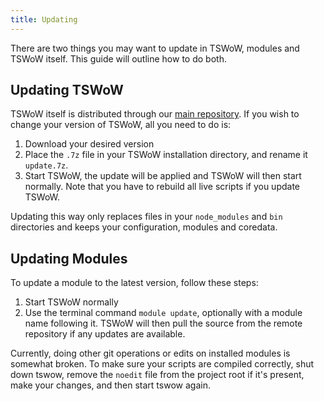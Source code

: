 ```yaml
---
title: Updating
---
```


There are two things you may want to update in TSWoW, modules and TSWoW itself. This guide will outline how to do both.

## Updating TSWoW

TSWoW itself is distributed through our [main repository](https://github.com/tswow/tswow/releases). If you wish to change your version of TSWoW, all you need to do is:

1. Download your desired version 
2. Place the `.7z` file in your TSWoW installation directory, and rename it `update.7z`.
3. Start TSWoW, the update will be applied and TSWoW will then start normally. Note that you have to rebuild all live scripts if you update TSWoW.

Updating this way only replaces files in your `node_modules` and `bin` directories and keeps your configuration, modules and coredata.

## Updating Modules

To update a module to the latest version, follow these steps:

1. Start TSWoW normally
2. Use the terminal command `module update`, optionally with a module name following it. TSWoW will then pull the source from the remote repository if any updates are available.

Currently, doing other git operations or edits on installed modules is somewhat broken. To make sure your scripts are compiled correctly, shut down tswow, remove the `noedit` file from the project root if it's present, make your changes, and then start tswow again.
